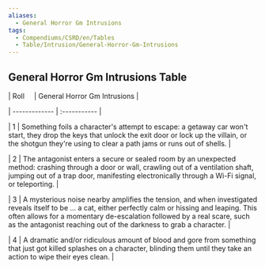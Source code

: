 ```yaml
---
aliases:
  - General Horror Gm Intrusions
tags:
  - Compendiums/CSRD/en/Tables
  - Table/Intrusion/General-Horror-Gm-Intrusions
---
```

  
## General Horror Gm Intrusions Table  
|  Roll &nbsp; &nbsp; | General Horror Gm Intrusions  |  
| ------------- | :----------- |  
| 1 | Something foils a character's attempt to escape: a getaway car won't start, they drop the keys that unlock the exit door or lock up the villain, or the shotgun they're using to clear a path jams or runs out of shells. |  
| 2 | The antagonist enters a secure or sealed room by an unexpected method: crashing through a door or wall, crawling out of a ventilation shaft, jumping out of a trap door, manifesting electronically through a Wi-Fi signal, or teleporting. |  
| 3 | A mysterious noise nearby amplifies the tension, and when investigated reveals itself to be ... a cat, either perfectly calm or hissing and leaping. This often allows for a momentary de-escalation followed by a real scare, such as the antagonist reaching out of the darkness to grab a character. |  
| 4 | A dramatic and/or ridiculous amount of blood and gore from something that just got killed splashes on a character, blinding them until they take an action to wipe their eyes clean. |